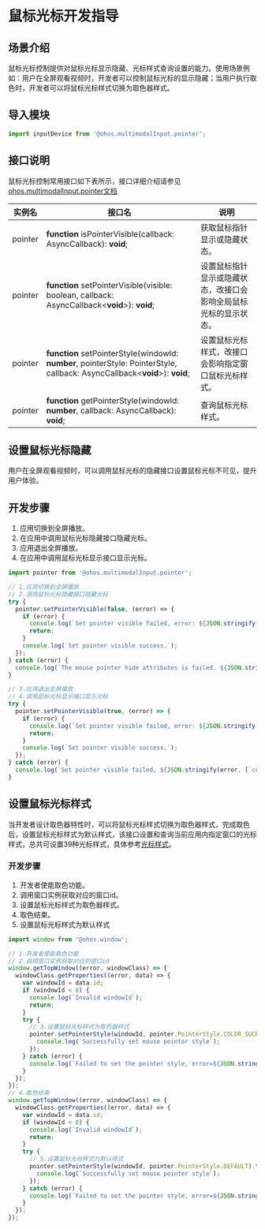 # 鼠标光标开发指导

## 场景介绍

鼠标光标控制提供对鼠标光标显示隐藏、光标样式查询设置的能力。使用场景例如：用户在全屏观看视频时，开发者可以控制鼠标光标的显示隐藏；当用户执行取色时，开发者可以将鼠标光标样式切换为取色器样式。

## 导入模块

```js
import inputDevice from '@ohos.multimodalInput.pointer';
```

## 接口说明

鼠标光标控制常用接口如下表所示，接口详细介绍请参见[ohos.multimodalInput.pointer文档](../reference/apis/js-apis-pointer.md)

| 实例名  | 接口名                                                       | 说明                                                         |
| ------- | ------------------------------------------------------------ | ------------------------------------------------------------ |
| pointer | **function** isPointerVisible(callback: AsyncCallback<boolean>): **void**; | 获取鼠标指针显示或隐藏状态。                                 |
| pointer | **function** setPointerVisible(visible: boolean, callback: AsyncCallback<**void**>): **void**; | 设置鼠标指针显示或隐藏状态，改接口会影响全局鼠标光标的显示状态。 |
| pointer | **function** setPointerStyle(windowId: **number**, pointerStyle: PointerStyle, callback: AsyncCallback<**void**>): **void**; | 设置鼠标光标样式，改接口会影响指定窗口鼠标光标样式。         |
| pointer | **function** getPointerStyle(windowId: **number**, callback: AsyncCallback<PointerStyle>): **void**; | 查询鼠标光标样式。                                           |

## 设置鼠标光标隐藏

用户在全屏观看视频时，可以调用鼠标光标的隐藏接口设置鼠标光标不可见，提升用户体验。

## 开发步骤

1. 应用切换到全屏播放。
2. 在应用中调用鼠标光标隐藏接口隐藏光标。
3. 应用退出全屏播放。
4. 在应用中调用鼠标光标显示接口显示光标。

```js
import pointer from '@ohos.multimodalInput.pointer';

// 1.应用切换到全屏播放
// 2.调用鼠标光标隐藏接口隐藏光标
try {
  pointer.setPointerVisible(false, (error) => {
    if (error) {
      console.log(`Set pointer visible failed, error: ${JSON.stringify(error, [`code`, `message`])}`);
      return;
    }
    console.log(`Set pointer visible success.`);
  });
} catch (error) {
  console.log(`The mouse pointer hide attributes is failed. ${JSON.stringify(error, [`code`, `message`])}`);
}

// 3.应用退出全屏播放
// 4.调用鼠标光标显示接口显示光标
try {
  pointer.setPointerVisible(true, (error) => {
    if (error) {
      console.log(`Set pointer visible failed, error: ${JSON.stringify(error, [`code`, `message`])}`);
      return;
    }
    console.log(`Set pointer visible success.`);
  });
} catch (error) {
  console.log(`Set pointer visible failed, ${JSON.stringify(error, [`code`, `message`])}`);
}
```

## 设置鼠标光标样式

当开发者设计取色器特性时，可以将鼠标光标样式切换为取色器样式，完成取色后，设置鼠标光标样式为默认样式，该接口设置和查询当前应用内指定窗口的光标样式，总共可设置39种光标样式，具体参考[光标样式](../reference/apis/js-apis-pointer.md#pointerstyle9)。

### 开发步骤

1. 开发者使能取色功能。
2. 调用窗口实例获取对应的窗口id。
3. 设置鼠标光标样式为取色器样式。
4. 取色结束。
5. 设置鼠标光标样式为默认样式

```js
import window from '@ohos.window';

// 1.开发者使能取色功能
// 2.调用窗口实例获取对应的窗口id
window.getTopWindow((error, windowClass) => {
  windowClass.getProperties((error, data) => {
    var windowId = data.id;
    if (windowId < 0) {
      console.log(`Invalid windowId`);
      return;
    }
    try {
      // 3.设置鼠标光标样式为取色器样式
      pointer.setPointerStyle(windowId, pointer.PointerStyle.COLOR_SUCKER).then(() => {
        console.log(`Successfully set mouse pointer style`);
      });
    } catch (error) {
      console.log(`Failed to set the pointer style, error=${JSON.stringify(error)}, msg=${JSON.stringify(message)}`);
    }
  });
});
// 4.取色结束
window.getTopWindow((error, windowClass) => {
  windowClass.getProperties((error, data) => {
    var windowId = data.id;
    if (windowId < 0) {
      console.log(`Invalid windowId`);
      return;
    }
    try {
      // 5.设置鼠标光标样式为默认样式
      pointer.setPointerStyle(windowId, pointer.PointerStyle.DEFAULT).then(() => {
        console.log(`Successfully set mouse pointer style`);
      });
    } catch (error) {
      console.log(`Failed to set the pointer style, error=${JSON.stringify(error)}, msg=${JSON.stringify(message)}`);
    }
  });
});
```
